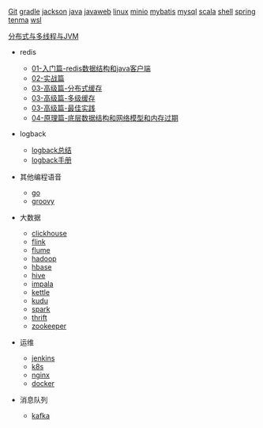 

[Git](git/Git.md)
[gradle](gradle/gradle.md)
[jackson](jackson/jackson.md)
[java](java/java.md)
[javaweb](JavaWeb/JavaWeb观后笔记_谷粒学院.md)
[linux](linux/linux.md)
[minio](minio/minio.md)
[mybatis](mybatis/mybatis.md)
[mysql](mysql/mysql高级.md)
[scala](Scala/Scala.md)
[shell](shell/shell.md)
[spring](spring/spring.md)
[tenma](tenma/tenma.md)
[wsl](其他/wsl/wsl.md)

[分布式与多线程与JVM](分布式与多线程与JVM/分布式与多线程.md)

* redis
  * [01-入门篇-redis数据结构和java客户端](redis/01-入门篇-redis数据结构和java客户端\讲义/1-Redis基础篇.md)
  * [02-实战篇](redis\02-实战篇\讲义\2-Redis实战篇)
  * [03-高级篇-分布式缓存](redis\03-高级篇-集群,哨兵,优化\讲义\01-分布式缓存\3-Redis高级篇-分布式缓存.md)
  * [03-高级篇-多级缓存](redis\03-高级篇-集群,哨兵,优化\讲义\02-多级缓存-unimportant\多级缓存.md)
  * [03-高级篇-最佳实践](redis/03-高级篇-集群,哨兵,优化/讲义/03-Redis最佳实践/Redis高级篇之最佳实践.md)
  * [04-原理篇-底层数据结构和网络模型和内存过期](redis\04-原理篇-redis底层数据结构,网络模型,内存过期\讲义\4-Redis原理篇.md)

* logback 
  * [logback总结](logback/logback.md)
  * [logback手册](logback/logback-chinese-manual/)
* 其他编程语音
  * [go](其他编程语言/go/go.md)
  * [groovy](其他编程语言/groovy-doc/doc/cn/core-syntax-cn.adoc)
* 大数据
  * [clickhouse](大数据/clickhouse/clickhouse.md)
  * [flink](大数据/flink/flink.md)
  * [flume](大数据/flume/flume.md)
  * [hadoop](大数据/hadoop/hadoop.md)
  * [hbase](大数据/hbase/hbase.md)
  * [hive](大数据/hive/hive.md)
  * [impala](大数据/impala/黑马Apache%20Impala资料/Apache%20Impala笔记.md)
  * [kettle](大数据/kettle/kettle.md)
  * [kudu](大数据/kudu/kudu.md)
  * [spark](大数据/spark/spark.md)
  * [thrift](大数据/thrift/thrift.md)
  * [zookeeper](大数据/zookeeper/zookeeper.md)
* 运维
  * [jenkins](运维/jenkins/jenkins.md)
  * [k8s](运维/k8s/k8s笔记.md)
  * [nginx](运维/nginx/nginx.md)
  * [docker](运维/docker/docker.md)
* 消息队列
  * [kafka](消息队列/kafka/kafka.md)

